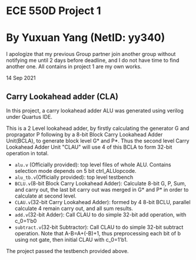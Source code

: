 # ECE 550D Project 1
# By Yuxuan Yang (NetID: yy340)

I apologize that my previous Group partner join another group without notifying me until 2 days before deadline, and I do not have time to find another one.
All contains in project 1 are my own works.

14 Sep 2021

## Carry Lookahead adder (CLA)
In this project, a carry lookahead adder ALU was generated using verilog under Quartus IDE.

This is a 2 Level lookahead adder, by firstly calculating the generator G and propragator P following by a 8-bit Block Carry Lookahead Adder Unit(BCLA), to generate block level G* and P*. Thus the second level Carry Lookahead Adder Unit "CLAU" will use 4 of this BCLA to form 32-bit operation in total.

- `alu.v` (Officially provided): top level files of whole ALU. Contains selection mode depends on 5 bit ctrl_ALUopcode.
- `alu_tb.v`(Officially provided): top level testbench
- `BCLU.v`(8-bit Block Carry Lookahead Adder): Calculate 8-bit G, P, Sum, and carry out, the last bit carry out was merged in G* and P* in order to calculate at second level.
- `CLAU.v`(32-bit Carry Lookahead Adder): formed by 4 8-bit BCLU, parallel calculate 4 remain carry out, and all sum results.
- `add.v`(32-bit Adder): Call CLAU to do simple 32-bit add operation, with c_0=1'b0
- `subtract.v`(32-bit Subtractor): Call CLAU to do simple 32-bit subtract operation. Note that A-B=A+(-B)+1, thus preprocessing each bit of b using not gate, then initial CLAU with c_0=1'b1.

The project passed the testbench provided above.
